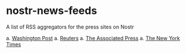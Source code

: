 # nostr-news-feeds
A list of RSS aggregators for the press sites on Nostr

a. [Washington Post]()
a. [Reuters]()
a. [The Associated Press]()
a. [The New York Times]()

<style type="text/css">
    ol { list-style-type: upper-alpha; }
</style>
